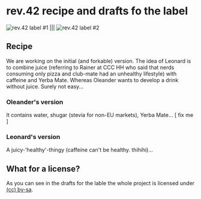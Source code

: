 rev.42 recipe and drafts fo the label
=====================================
![rev.42 label #1](http://ole.halde.0l3.de/rev42/versions/etikett_senkrecht_bash_rageguy_pathed.svg "rev.42 label #1") ||| ![rev.42 label #2](https://files.caracl.de/rev42/cover-clean-490.png "rev.42 label #2")

Recipe
------
We are working on the initial (and forkable) version.
The idea of Leonard is to combine juice (referring to Rainer at CCC HH who said that nerds consuming only pizza and club-mate had an unhealthy lifestyle) with caffeine and Yerba Mate. Whereas Oleander wants to develop a drink without juice. Surely not easy...

### Oleander's version ###
It contains water, shugar (stevia for non-EU markets), Yerba Mate... [ fix me ]

### Leonard's version ###
A juicy-'healthy'-thingy (caffeine can't be healthy. thihihi)...

What for a license?
-------------------
As you can see in the drafts for the lable the whole project is licensed under [(cc) by-sa](http://creativecommons.org/licenses/by-sa/3.0).
